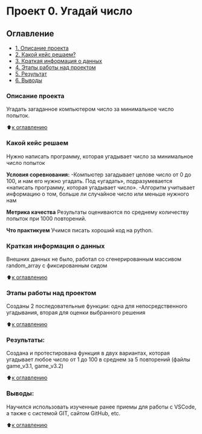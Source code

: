 # Проект 0. Угадай число

## Оглавление
* [1. Описание проекта](https://github.com/0upsz/sf_data_science/blob/main/project_0/README.md#Описание-проекта)
* [2. Какой кейс решаем?](https://github.com/0upsz/sf_data_science/blob/main/project_0/README.md#Какой-кейс-решаем)
* [3. Краткая информация о данных](https://github.com/0upsz/sf_data_science/blob/main/project_0/README.md#Краткая-информация-о-данных)
* [4. Этапы работы над проектом](https://github.com/0upsz/sf_data_science/blob/main/project_0/README.md#Этапы-работы-над-проектом)
* [5. Результат](https://github.com/0upsz/sf_data_science/blob/main/project_0/README.md#Результаты)
* [6. Выводы](https://github.com/0upsz/sf_data_science/blob/main/project_0/README.md#Выводы)

### Описание проекта
Угадать загаданное компьютером число за минимальное число попыток.

:arrow_up:[к оглавлению](https://github.com/0upsz/sf_data_science/blob/main/project_0/README.md#Оглавление)

### Какой кейс решаем
Нужно написать программу, которая угадывает число за минимальное число попыток

**Условия соревнования:**
-Компьютер загадывает целове число от 0 до 100, и нам его нужно угадать. Под «угадать», подразумевается «написать программу, которая угадывает число».
-Алгоритм учитывает информацию о том, больше ли случайное число или меньше нужного нам

**Метрика качества**
Результаты оцениваются по среднему количеству попыток при 1000 повторений.

**Что практикуем**
Учимся писать хороший код на python.

### Краткая информация о данных
Внешних данных не было, работал со сгенерированным массивом random_array с фиксированным сидом

:arrow_up:[к оглавлению](https://github.com/0upsz/sf_data_science/blob/main/project_0/README.md#Оглавление)

### Этапы работы над проектом  
Созданы 2 последовательные функции: одна для непосредственного угадывания, вторая для оценки выбранного решения

:arrow_up:[к оглавлению](https://github.com/0upsz/sf_data_science/blob/main/project_0/README.md#Оглавление)


### Результаты:  
Создана и протестирована функция в двух вариантах, которая угадывает любое число от 1 до 100 в среднем за 5 повторений (файлы game_v3.1, game_v3.2)

:arrow_up:[к оглавлению](https://github.com/0upsz/sf_data_science/blob/main/project_0/README.md#Оглавление)


### Выводы:  
Научился использовать изученные ранее приемы для работы с VSCode, а также с системой GIT, сайтом GitHub, etc.

:arrow_up:[к оглавлению](https://github.com/0upsz/sf_data_science/blob/main/project_0/README.md#Оглавление)